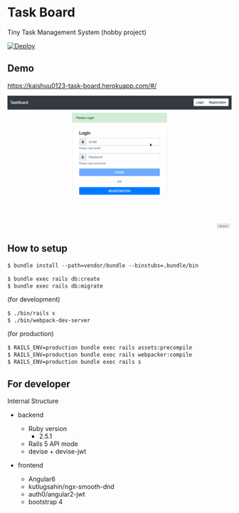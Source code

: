 # Task Board

Tiny Task Management System (hobby project)

[![Deploy](https://www.herokucdn.com/deploy/button.png)](https://heroku.com/deploy)

## Demo

https://kaishuu0123-task-board.herokuapp.com/#/

![TaskBoardDemo](https://github.com/kaishuu0123/task-board/blob/master/demo/demo.gif)


## How to setup

```shell
$ bundle install --path=vendor/bundle --binstubs=.bundle/bin
```

```shell
$ bundle exec rails db:create
$ bundle exec rails db:migrate
```

(for development)

```shell
$ ./bin/rails s
$ ./bin/webpack-dev-server
```

(for production)

```shell
$ RAILS_ENV=production bundle exec rails assets:precompile
$ RAILS_ENV=production bundle exec rails webpacker:compile
$ RAILS_ENV=production bundle exec rails s
```

## For developer

Internal Structure

* backend
    * Ruby version
        * 2.5.1
    * Rails 5 API mode
    * devise + devise-jwt

* frontend
    * Angular6
    * kutlugsahin/ngx-smooth-dnd
    * auth0/angular2-jwt
    * bootstrap 4
